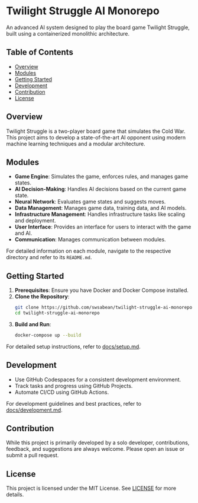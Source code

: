# Twilight Struggle AI Monorepo

An advanced AI system designed to play the board game Twilight Struggle, built using a containerized monolithic architecture.

## Table of Contents

- [Overview](#overview)
- [Modules](#modules)
- [Getting Started](#getting-started)
- [Development](#development)
- [Contribution](#contribution)
- [License](#license)

## Overview

Twilight Struggle is a two-player board game that simulates the Cold War. This project aims to develop a state-of-the-art AI opponent using modern machine learning techniques and a modular architecture.

## Modules

- **Game Engine**: Simulates the game, enforces rules, and manages game states.
- **AI Decision-Making**: Handles AI decisions based on the current game state.
- **Neural Network**: Evaluates game states and suggests moves.
- **Data Management**: Manages game data, training data, and AI models.
- **Infrastructure Management**: Handles infrastructure tasks like scaling and deployment.
- **User Interface**: Provides an interface for users to interact with the game and AI.
- **Communication**: Manages communication between modules.

For detailed information on each module, navigate to the respective directory and refer to its `README.md`.

## Getting Started

1. **Prerequisites**: Ensure you have Docker and Docker Compose installed.
2. **Clone the Repository**:
   ```bash
   git clone https://github.com/swsabean/twilight-struggle-ai-monorepo.git
   cd twilight-struggle-ai-monorepo
3. **Build and Run**:
   ```bash
   docker-compose up --build

For detailed setup instructions, refer to [docs/setup.md](docs/setup.md).

## Development

- Use GitHub Codespaces for a consistent development environment.
- Track tasks and progress using GitHub Projects.
- Automate CI/CD using GitHub Actions.

For development guidelines and best practices, refer to [docs/development.md](docs/development.md).

## Contribution

While this project is primarily developed by a solo developer, contributions, feedback, and suggestions are always welcome. Please open an issue or submit a pull request.

## License

This project is licensed under the MIT License. See [LICENSE](LICENSE) for more 
details.
